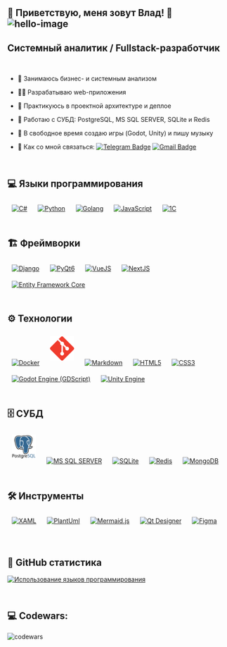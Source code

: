 👾 Приветствую, меня зовут Влад! 👾 <img src="https://user-images.githubusercontent.com/18350557/176309783-0785949b-9127-417c-8b55-ab5a4333674e.gif" alt="hello-image" height="10%" />
---

Системный аналитик / Fullstack-разработчик
---

<br/>

- 💼 Занимаюсь бизнес- и системным анализом

- 👨‍💻 Разрабатываю web-приложения

- 🐳 Практикуюсь в проектной архитектуре и деплое 

- 🍒 Работаю с СУБД: PostgreSQL, MS SQL SERVER, SQLite и Redis

- 🎨 В свободное время создаю игры (Godot, Unity) и пишу музыку

- 🍂 Как со мной связаться: [![Telegram Badge](https://img.shields.io/badge/-vladislavbedin-blue?style=flat&logo=Telegram&logoColor=white)](https://t.me/vladislav_bed) [![Gmail Badge](https://img.shields.io/badge/-Gmail-red?style=flat&logo=Gmail&logoColor=white)](mailto:mindlessmuse.666@gmail.com) 

<br/>

## 💻 Языки программирования

<div align="left">
  <!-- C-sharp -->
  <a href="https://docs.microsoft.com/en-us/dotnet/csharp" target="_blank"><img style="margin: 10px" src="https://profilinator.rishav.dev/skills-assets/csharp-original.svg" alt="C#" height="55" /></a> 
  <!-- Python -->
  <a href="https://www.python.org" target="_blank"><img style="margin: 10px" src="https://profilinator.rishav.dev/skills-assets/python-original.svg" alt="Python" height="55" /></a>
  <!-- Golang -->
  <a href="https://go.dev/" target="_blank"><img style="margin: 10px" src="https://images.squarespace-cdn.com/content/v1/61ba375c933b7401a10c1b16/be38389e-3f69-4547-b459-0aaa97760f9e/go-logo-blue+1.png?format=2500w" alt="Golang" height="55" /></a>
  <!-- JavaScript -->
  <a href="https://developer.mozilla.org/ru/docs/Web/JavaScript" target="_blank"><img style="margin: 10px" src="https://miladfathy.gallerycdn.vsassets.io/extensions/miladfathy/js-snippet/0.0.3/1620337479564/Microsoft.VisualStudio.Services.Icons.Default" alt="JavaScript" height="55" /></a>
  <!-- 1C -->
  <a href="https://1c.ru" target="_blank"><img style="margin: 10px" src="https://b2field.com/wp-content/uploads/2019/05/integrations-1c-header-img_ru.png" alt="1C" height="55" /></a>
</div>
</td><td valign="top" width="33%">

<br/>

## 🏗️ Фреймворки

<div align="left">
  <!-- Django -->
  <a href="https://docs.djangoproject.com" target="_blank"><img style="margin: 10px" src="https://icon.icepanel.io/Technology/png-shadow-512/Django.png" alt="Django" height="55" /></a>
  <!-- PyQt6 -->
  <a href="https://doc.qt.io/qtforpython-6" target="_blank"><img style="margin: 10px" src="https://icon.icepanel.io/Technology/svg/Qt-Framework.svg" alt="PyQt6" height="55" /></a>
  <!-- VueJS -->
  <a href="https://vuejs.org" target="_blank"><img style="margin: 10px" src="https://github.com/tomchen/stack-icons/blob/master/logos/vue.svg" alt="VueJS" height="55" /></a>
  <!-- NextJS -->
  <a href="https://nextjs.org/docs" target="_blank"><img style="margin: 10px" src="https://icon.icepanel.io/Technology/png-shadow-512/Next.js.png" alt="NextJS" height="55" /></a>
  <!-- Entity Framework Core -->
  <a href="https://learn.microsoft.com/en-us/ef/core" target="_blank"><img style="margin: 10px" src="https://avatars.mds.yandex.net/i?id=0a90be9c4094392bf2bb2220078a4205_l-4768960-images-thumbs&n=13" alt="Entity Framework Core" height="55" /></a>
</div>
</td><td valign="top" width="33%">

<br/>

## ⚙️ Технологии

<div align="left">
  <!-- Docker -->
  <a href="https://docs.docker.com/" target="_blank"><img style="margin: 10px" src="https://icon.icepanel.io/Technology/svg/Docker.svg" alt="Docker" height="55" /></a>
  <!-- Git -->
  <a href="https://git-scm.com/doc" target="_blank"><img style="margin: 10px" src="https://github.com/rishavanand/github-profilinator/blob/master/static/skills-assets/git-scm-icon.svg" alt="Git" height="55" /></a> 
  <!-- Markdown -->
  <a href="https://www.markdownguide.org/basic-syntax" target="_blank"><img style="margin: 10px" src="https://is1-ssl.mzstatic.com/image/thumb/Purple113/v4/5d/0f/94/5d0f9492-b1fe-08de-9861-ff963e663625/AppIcon-0-85-220-4-2x.png/1200x630bb.png" alt="Markdown" height="55" /></a> 
  <!-- HTML5 -->
  <a href="https://en.wikipedia.org/wiki/HTML5" target="_blank"><img style="margin: 10px" src="https://profilinator.rishav.dev/skills-assets/html5-original-wordmark.svg" alt="HTML5" height="55" /></a>  
  <!-- CSS3 -->
  <a href="https://www.w3schools.com/css" target="_blank"><img style="margin: 10px" src="https://profilinator.rishav.dev/skills-assets/css3-original-wordmark.svg" alt="CSS3" height="55" /></a>
  <!-- Godot Engine (GDScript) -->
  <a href="https://godotengine.org" target="_blank"><img style="margin: 10px" src="https://res.cloudinary.com/daily-now/image/upload/s--ZTW5R_kJ--/f_auto/v1727120006/squads/6da83cbf-4fde-4c81-b91a-f25c050e1370" alt="Godot Engine (GDScript)" height="55" /></a>
  <!-- Unity -->
  <a href="https://unity.com" target="_blank"><img style="margin: 10px" src="https://profilinator.rishav.dev/skills-assets/unity.png" alt="Unity Engine" height="55" /></a>  
</div>
</td><td valign="top" width="33%">

<br/>

## 🗄️ СУБД

<div align="left">
  <!-- PostgreSQL -->
  <a href="https://www.postgresql.org" target="_blank"><img style="margin: 10px" src="https://github.com/rishavanand/github-profilinator/blob/master/static/skills-assets/postgresql-original-wordmark.svg" alt="PostgreSQL" height="55" /></a>
  <!-- MS SQL SERVER -->
  <a href="https://www.microsoft.com/en-us/sql-server" target="_blank"><img style="margin: 10px" src="https://icon.icepanel.io/Technology/png-shadow-512/Microsoft-SQL-Server.png" alt="MS SQL SERVER" height="55" /></a>
  <!-- SQLite -->
  <a href="https://www.sqlite.org" target="_blank"><img style="margin: 10px" src="https://icon.icepanel.io/Technology/png-shadow-512/SQLite.png" alt="SQLite" height="55" /></a>
  <!-- Redis -->
  <a href="https://redis.io/docs/latest" target="_blank"><img style="margin: 10px" src="https://icon.icepanel.io/Technology/svg/Redis.svg" alt="Redis" height="55" /></a>
  <!-- MongoDB -->
  <a href="https://www.mongodb.com" target="_blank"><img style="margin: 10px" src="https://icon.icepanel.io/Technology/svg/MongoDB.svg" alt="MongoDB" height="55" /></a>
</div>
</td><td valign="top" width="33%">

<br/>

## 🛠️ Инструменты

<div align="left">
  <!-- Postman -->
  <a href="https://learning.postman.com" target="_blank"><img style="margin: 10px" src="https://icon.icepanel.io/Technology/svg/Postman.svg" alt="XAML" height="55" /></a>
  <!-- PlantUML -->
  <a href="https://plantuml.com" target="_blank"><img style="margin: 10px" src="https://github.com/user-attachments/assets/562632a1-a9e4-44b7-b0d6-d38db3923390" alt="PlantUml" height="55" /></a>
  <!-- Mermaid.js -->
  <a href="https://mermaid.js.org" target="_blank"><img style="margin: 10px" src="https://avatars.githubusercontent.com/u/57169982?v=4" alt="Mermaid.js" height="55" /></a>
  <!-- Qt Designer -->
  <a href="https://doc.qt.io/qt-6.7/qtdesigner-index.html" target="_blank"><img style="margin: 10px" src="https://static.tildacdn.com/tild3766-3332-4438-b434-356232643133/787286.png" alt="Qt Designer" height="55" /></a>
  <!-- Figma -->
  <a href="https://www.figma.com/" target="_blank"><img style="margin: 10px" src="https://profilinator.rishav.dev/skills-assets/figma-icon.svg" alt="Figma" height="55" /></a>
</div>
</td><td valign="top" width="33%">

<br/>
<br/>

## 🥞 GitHub статистика

<a href="https://github.com/MindlessMuse666" align="left"><img src="https://github-readme-stats.vercel.app/api/top-langs/?username=MindlessMuse666&langs_count=10&title_color=0891b2&text_color=ffffff&icon_color=0891b2&bg_color=1c1917&hide_border=true&locale=en&custom_title=Top%20%Languages" alt="Использование языков программирования" /></a>

<br/>

## 💻 Codewars:
![codewars](https://www.codewars.com/users/MindlessMuse666/badges/large)
